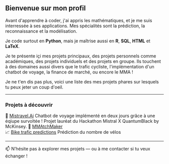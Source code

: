 ## Bienvenue sur mon profil

Avant d'apprendre à coder, j'ai appris les mathématiques, et je me suis interressée à ses applications. Mes spécialités sont la prédiction, la reconnaissance et la modélisation.

Je code surtout en **Python**, mais je maîtrise aussi en **R**, **SQL**, **HTML** et **LaTeX**. 

Je te présente içi mes projets principaux, des projets personnels comme académiques, des projets individuels et des projets en groupe. Ils touchent à des domaines aussi divers que le trafic cycliste, l'implémentation d'un chatbot de voyage, la finance de marché, ou encore le MMA ! 

Je ne t'en dis pas plus, voici une liste des mes projets phares sur lesquels tu peux jeter un coup d'oeil. 

---

### Projets à découvrir

🛫 [Mistravel.Ai](https://github.com/lusxvr/mistravel-ai) Chatbot de voyage implémenté en deux jours grâce à une éqiupe survoltée ! Projet lauréat du Hackathon Mistral X QuantumBlack by McKinsey.
🥊 [MMAtchMaker](https://github.com/dianemans/mmatchmaker)  
📈 [Bike trafic predictions](https://github.com/dianemans/bike_count_ldmh) Prédiction du nombre de vélos 


---

📫 N’hésite pas à explorer mes projets — ou à me contacter si tu veux échanger !


